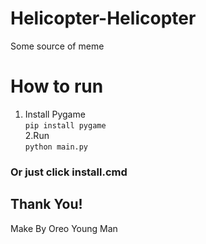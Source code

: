 # Helicopter-Helicopter
Some source of meme <br>
# How to run <br>
1. Install Pygame <br>
```pip install pygame```<br>
2.Run<br>
```python main.py```<br>
### Or just click install.cmd<br>
## Thank You!<br>
Make By Oreo Young Man
